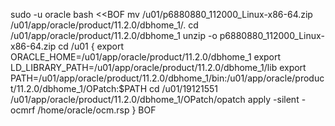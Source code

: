 sudo -u oracle bash <<BOF
mv /u01/p6880880_112000_Linux-x86-64.zip /u01/app/oracle/product/11.2.0/dbhome_1/.
cd /u01/app/oracle/product/11.2.0/dbhome_1
unzip -o p6880880_112000_Linux-x86-64.zip
cd /u01 
{ 
	export ORACLE_HOME=/u01/app/oracle/product/11.2.0/dbhome_1 
        export LD_LIBRARY_PATH=/u01/app/oracle/product/11.2.0/dbhome_1/lib 
        export PATH=/u01/app/oracle/product/11.2.0/dbhome_1/bin:/u01/app/oracle/product/11.2.0/dbhome_1/OPatch:$PATH 
        cd /u01/19121551 
        /u01/app/oracle/product/11.2.0/dbhome_1/OPatch/opatch apply -silent -ocmrf /home/oracle/ocm.rsp
}
BOF
